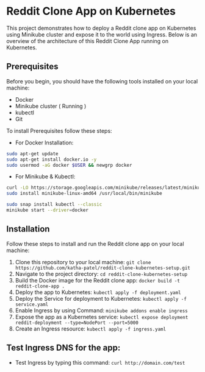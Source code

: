 # Reddit Clone App on Kubernetes 
This project demonstrates how to deploy a Reddit clone app on Kubernetes using Minikube cluster and expose it to the world using Ingress.
Below is an overview of the architecture of this Reddit Clone App running on Kubernetes.



## Prerequisites
Before you begin, you should have the following tools installed on your local machine: 

- Docker 
- Minikube cluster ( Running )
- kubectl
- Git

To install Prerequisites follow these steps:

- For Docker Installation: 
```sh
sudo apt-get update
sudo apt-get install docker.io -y
sudo usermod -aG docker $USER && newgrp docker
```

- For Minikube & Kubectl:
```sh
curl -LO https://storage.googleapis.com/minikube/releases/latest/minikube-linux-amd64
sudo install minikube-linux-amd64 /usr/local/bin/minikube 

sudo snap install kubectl --classic
minikube start --driver=docker
```


## Installation
Follow these steps to install and run the Reddit clone app on your local machine:

1) Clone this repository to your local machine: `git clone https://github.com/katha-patel/reddit-clone-kubernetes-setup.git`
2) Navigate to the project directory: `cd reddit-clone-kubernetes-setup`
3) Build the Docker image for the Reddit clone app: `docker build -t reddit-clone-app .`
4) Deploy the app to Kubernetes: `kubectl apply -f deployment.yaml`
1) Deploy the Service for deployment to Kubernetes: `kubectl apply -f service.yaml`
5) Enable Ingress by using Command: `minikube addons enable ingress`
6) Expose the app as a Kubernetes service: `kubectl expose deployment reddit-deployment --type=NodePort --port=5000`
7) Create an Ingress resource: `kubectl apply -f ingress.yaml`


## Test Ingress DNS for the app:
- Test Ingress by typing this command: `curl http://domain.com/test`
